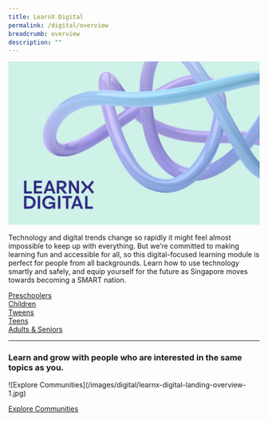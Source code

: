 ```yaml
---
title: LearnX Digital
permalink: /digital/overview
breadcrumb: overview
description: ""
---
```

![LearnX Digital](/images/digital/learnx-digital-landing-kv-1.jpg)

Technology and digital trends change so rapidly it might feel almost impossible to keep up with everything. But we’re committed to making learning fun and accessible for all, so this digital-focused learning module is perfect for people from all backgrounds. Learn how to use technology smartly and safely, and equip yourself for the future as Singapore moves towards becoming a SMART nation.

<!-- <p>
  <div class="responsive-iframe-container ratio-16by9">
    <iframe class="responsive-iframe" src="https://www.youtube.com/embed/uOfQMXQ4lL8"></iframe>
  </div>
</p> -->

<div class="row is-multiline">
  <div class="col is-one-third">
    <div class="clickbox is-sky-indigo">
      <a href="/digital/preschoolers/overview">
        <span>Preschoolers</span>
      </a>
    </div>
  </div>
  <div class="col is-one-third">
    <div class="clickbox is-sky-indigo">
      <a href="/digital/children/overview">
        <span>Children</span>
      </a>
    </div>
  </div>
  <div class="col is-one-third">
    <div class="clickbox is-sky-indigo">
      <a href="/digital/tweens/overview">
        <span>Tweens</span>
      </a>
    </div>
  </div>
</div>

<div class="row is-multiline">
  <div class="col is-one-third">
    <div class="clickbox is-sky-indigo">
      <a href="/digital/teens/overview">
        <span>Teens</span>
      </a>
    </div>
  </div>
  <div class="col is-one-third">
    <div class="clickbox is-sky-indigo">
      <a href="/digital/adults-seniors/overview">
        <span>Adults & Seniors</span>
      </a>
    </div>
  </div>
  <div class="col is-one-third">
  </div>
</div>

---
<h3 class="margin--top--none margin--bottom--lg"><b>Learn and grow with people who are interested in the same topics as you.</b></h3>
![Explore Communities](/images/digital/learnx-digital-landing-overview-1.jpg)

<a href="/communities/overview" class="bp-button is-indigo-outline is-uppercase">Explore Communities</a>